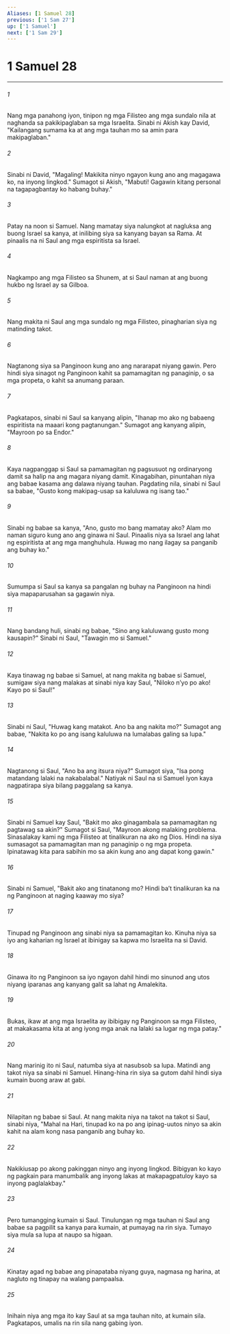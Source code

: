 ```yaml
---
Aliases: [1 Samuel 28]
previous: ['1 Sam 27']
up: ['1 Samuel']
next: ['1 Sam 29']
---
```

# 1 Samuel 28

***

###### 1
Nang mga panahong iyon, tinipon ng mga Filisteo ang mga sundalo nila at naghanda sa pakikipaglaban sa mga Israelita. Sinabi ni Akish kay David, "Kailangang sumama ka at ang mga tauhan mo sa amin para makipaglaban." 

###### 2
Sinabi ni David, "Magaling! Makikita ninyo ngayon kung ano ang magagawa ko, na inyong lingkod." Sumagot si Akish, "Mabuti! Gagawin kitang personal na tagapagbantay ko habang buhay." 

###### 3
Patay na noon si Samuel. Nang mamatay siya nalungkot at nagluksa ang buong Israel sa kanya, at inilibing siya sa kanyang bayan sa Rama. At pinaalis na ni Saul ang mga espiritista sa Israel. 

###### 4
Nagkampo ang mga Filisteo sa Shunem, at si Saul naman at ang buong hukbo ng Israel ay sa Gilboa. 

###### 5
Nang makita ni Saul ang mga sundalo ng mga Filisteo, pinagharian siya ng matinding takot. 

###### 6
Nagtanong siya sa Panginoon kung ano ang nararapat niyang gawin. Pero hindi siya sinagot ng Panginoon kahit sa pamamagitan ng panaginip, o sa mga propeta, o kahit sa anumang paraan. 

###### 7
Pagkatapos, sinabi ni Saul sa kanyang alipin, "Ihanap mo ako ng babaeng espiritista na maaari kong pagtanungan." Sumagot ang kanyang alipin, "Mayroon po sa Endor." 

###### 8
Kaya nagpanggap si Saul sa pamamagitan ng pagsusuot ng ordinaryong damit sa halip na ang magara niyang damit. Kinagabihan, pinuntahan niya ang babae kasama ang dalawa niyang tauhan. Pagdating nila, sinabi ni Saul sa babae, "Gusto kong makipag-usap sa kaluluwa ng isang tao." 

###### 9
Sinabi ng babae sa kanya, "Ano, gusto mo bang mamatay ako? Alam mo naman siguro kung ano ang ginawa ni Saul. Pinaalis niya sa Israel ang lahat ng espiritista at ang mga manghuhula. Huwag mo nang ilagay sa panganib ang buhay ko." 

###### 10
Sumumpa si Saul sa kanya sa pangalan ng buhay na Panginoon na hindi siya mapaparusahan sa gagawin niya. 

###### 11
Nang bandang huli, sinabi ng babae, "Sino ang kaluluwang gusto mong kausapin?" Sinabi ni Saul, "Tawagin mo si Samuel." 

###### 12
Kaya tinawag ng babae si Samuel, at nang makita ng babae si Samuel, sumigaw siya nang malakas at sinabi niya kay Saul, "Niloko nʼyo po ako! Kayo po si Saul!" 

###### 13
Sinabi ni Saul, "Huwag kang matakot. Ano ba ang nakita mo?" Sumagot ang babae, "Nakita ko po ang isang kaluluwa na lumalabas galing sa lupa." 

###### 14
Nagtanong si Saul, "Ano ba ang itsura niya?" Sumagot siya, "Isa pong matandang lalaki na nakabalabal." Natiyak ni Saul na si Samuel iyon kaya nagpatirapa siya bilang paggalang sa kanya. 

###### 15
Sinabi ni Samuel kay Saul, "Bakit mo ako ginagambala sa pamamagitan ng pagtawag sa akin?" Sumagot si Saul, "Mayroon akong malaking problema. Sinasalakay kami ng mga Filisteo at tinalikuran na ako ng Dios. Hindi na siya sumasagot sa pamamagitan man ng panaginip o ng mga propeta. Ipinatawag kita para sabihin mo sa akin kung ano ang dapat kong gawin." 

###### 16
Sinabi ni Samuel, "Bakit ako ang tinatanong mo? Hindi baʼt tinalikuran ka na ng Panginoon at naging kaaway mo siya? 

###### 17
Tinupad ng Panginoon ang sinabi niya sa pamamagitan ko. Kinuha niya sa iyo ang kaharian ng Israel at ibinigay sa kapwa mo Israelita na si David. 

###### 18
Ginawa ito ng Panginoon sa iyo ngayon dahil hindi mo sinunod ang utos niyang iparanas ang kanyang galit sa lahat ng Amalekita. 

###### 19
Bukas, ikaw at ang mga Israelita ay ibibigay ng Panginoon sa mga Filisteo, at makakasama kita at ang iyong mga anak na lalaki sa lugar ng mga patay." 

###### 20
Nang marinig ito ni Saul, natumba siya at nasubsob sa lupa. Matindi ang takot niya sa sinabi ni Samuel. Hinang-hina rin siya sa gutom dahil hindi siya kumain buong araw at gabi. 

###### 21
Nilapitan ng babae si Saul. At nang makita niya na takot na takot si Saul, sinabi niya, "Mahal na Hari, tinupad ko na po ang ipinag-uutos ninyo sa akin kahit na alam kong nasa panganib ang buhay ko. 

###### 22
Nakikiusap po akong pakinggan ninyo ang inyong lingkod. Bibigyan ko kayo ng pagkain para manumbalik ang inyong lakas at makapagpatuloy kayo sa inyong paglalakbay." 

###### 23
Pero tumangging kumain si Saul. Tinulungan ng mga tauhan ni Saul ang babae sa pagpilit sa kanya para kumain, at pumayag na rin siya. Tumayo siya mula sa lupa at naupo sa higaan. 

###### 24
Kinatay agad ng babae ang pinapataba niyang guya, nagmasa ng harina, at nagluto ng tinapay na walang pampaalsa. 

###### 25
Inihain niya ang mga ito kay Saul at sa mga tauhan nito, at kumain sila. Pagkatapos, umalis na rin sila nang gabing iyon.
